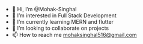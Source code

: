 - 👋 Hi, I’m @Mohak-Singhal
- 👀 I’m interested in Full Stack Development
- 🌱 I’m currently learning MERN and flutter
- 💞️ I’m looking to collaborate on projects 
- 📫 How to reach me mohaksinghal516@gmail.com

<!---
Mohak-Singhal/Mohak-Singhal is a ✨ special ✨ repository because its `README.md` (this file) appears on your GitHub profile.
You can click the Preview link to take a look at your changes.
--->
